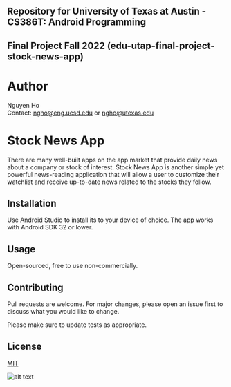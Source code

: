 ## Repository for University of Texas at Austin - CS386T: Android Programming 
## Final Project Fall 2022 (edu-utap-final-project-stock-news-app)

# Author
Nguyen Ho  
Contact: ngho@eng.ucsd.edu or ngho@utexas.edu

# Stock News App

There are many well-built apps on the app market that provide daily news about a company or stock of interest.
Stock News App is another simple yet powerful news-reading application that will allow a user to customize their 
watchlist and receive up-to-date news related to the stocks they follow.

## Installation

Use Android Studio to install its to your device of choice. The app works with Android SDK 32 or lower.

## Usage

Open-sourced, free to use non-commercially.

## Contributing

Pull requests are welcome. For major changes, please open an issue first
to discuss what you would like to change.

Please make sure to update tests as appropriate.

## License

[MIT](https://choosealicense.com/licenses/mit/)

![alt text](https://github.com/nguyenho51/edu-utap-final-project-stocknewsapp/blob/[branch]/image.jpg?raw=true)
